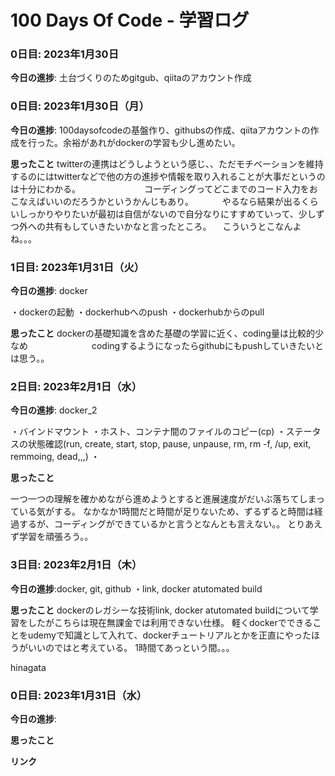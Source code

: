 # 100 Days Of Code - 学習ログ

### 0日目: 2023年1月30日

**今日の進捗**: 土台づくりのためgitgub、qiitaのアカウント作成
### 0日目: 2023年1月30日（月）

**今日の進捗**: 100daysofcodeの基盤作り、githubsの作成、qiitaアカウントの作成を行った。余裕があれがdockerの学習も少し進めたい。

**思ったこと** twitterの連携はどうしようという感じ、、ただモチベーションを維持するのにはtwitterなどで他の方の進捗や情報を取り入れることが大事だというのは十分にわかる。
　　　　　　　コーディングってどこまでのコード入力をおこなえばいいのだろうかというかんじもあり。
       　　　やるなら結果が出るくらいしっかりやりたいが最初は自信がないので自分なりにすすめていって、少しずつ外への共有もしていきたいかなと言ったところ。
          　こういうとこなんよね。。。

### 1日目: 2023年1月31日（火）

**今日の進捗**: docker

・dockerの起動
・dockerhubへのpush
・dockerhubからのpull

**思ったこと** dockerの基礎知識を含めた基礎の学習に近く、coding量は比較的少なめ
　　　　　　　codingするようになったらgithubにもpushしていきたいとは思う。。



### 2日目: 2023年2月1日（水）

**今日の進捗**: docker_2

・バインドマウント
・ホスト、コンテナ間のファイルのコピー(cp)
・ステータスの状態確認(run, create, start, stop, pause, unpause, rm, rm -f, /up, exit, remmoing, dead,,,)
・

**思ったこと** 

一つ一つの理解を確かめながら進めようとすると進展速度がだいぶ落ちてしまっている気がする。
なかなか1時間だと時間が足りないため、ずるずると時間は経過するが、コーディングができているかと言うとなんとも言えない。。
とりあえず学習を頑張ろう。。

### 3日目: 2023年2月1日（木）

**今日の進捗**:docker, git, github
・link, docker atutomated build


**思ったこと** 
dockerのレガシーな技術link, docker atutomated buildについて学習をしたがこちらは現在無課金では利用できない仕様。
軽くdockerでできることをudemyで知識として入れて、dockerチュートリアルとかを正直にやったほうがいいのではと考えている。
1時間てあっという間。。。



hinagata

### 0日目: 2023年1月31日（水）

**今日の進捗**: 

**思ったこと** 

**リンク**
